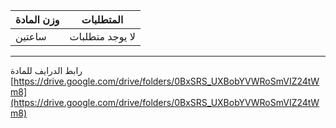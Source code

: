 | وزن المادة | المتطلبات |
|---|---|
| ساعتين | لا يوجد متطلبات |

---

<!-- start -->

رابط الدرايف للمادة
[https://drive.google.com/drive/folders/0BxSRS_UXBobYVWRoSmVIZ24tWm8](https://drive.google.com/drive/folders/0BxSRS_UXBobYVWRoSmVIZ24tWm8)
